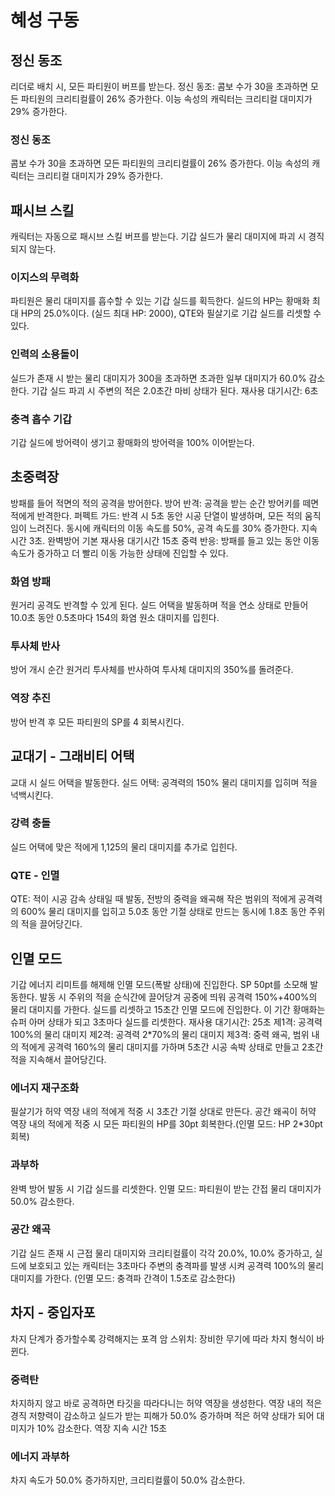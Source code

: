 # 혜성 구동

## 정신 동조

리더로 배치 시, 모든 파티원이 버프를 받는다.
정신 동조: 콤보 수가 30을 초과하면 모든 파티원의 크리티컬률이 26% 증가한다. 이능 속성의 캐릭터는 크리티컬 대미지가 29% 증가한다.

### 정신 동조

콤보 수가 30을 초과하면 모든 파티원의 크리티컬률이 26% 증가한다. 이능 속성의 캐릭터는 크리티컬 대미지가 29% 증가한다.

## 패시브 스킬

캐릭터는 자동으로 패시브 스킬 버프를 받는다.
기갑 실드가 물리 대미지에 파괴 시 경직되지 않는다.

### 이지스의 무력화

파티원은 물리 대미지를 흡수할 수 있는 기갑 실드를 획득한다. 실드의 HP는 황매화 최대 HP의 25.0%이다. (실드 최대 HP: 2000), QTE와 필살기로 기갑 실드를 리셋할 수 있다.

### 인력의 소용돌이

실드가 존재 시 받는 물리 대미지가 300을 초과하면 초과한 일부 대미지가 60.0% 감소한다. 기갑 실드 파괴 시 주변의 적은 2.0초간 마비 상태가 된다. 재사용 대기시간: 6초

### 충격 흡수 기갑

기갑 실드에 방어력이 생기고 황매화의 방어력을 100% 이어받는다.

## 초중력장

방패를 들어 적면의 적의 공격을 방어한다.
방어 반격: 공격을 받는 순간 방어키를 떼면 적에게 반격한다.
퍼펙트 가드: 반격 시 5초 동안 시공 단열이 발생하며, 모든 적의 움직임이 느려진다. 동시에 캐릭터의 이동 속도를 50%, 공격 속도를 30% 증가한다. 지속 시간 3초. 완벽방어 기본 재사용 대기시간 15초
중력 반응: 방패를 들고 있는 동안 이동 속도가 증가하고 더 빨리 이동 가능한 상태에 진입할 수 있다.

### 화염 방패

원거리 공격도 반격할 수 있게 된다. 실드 어택을 발동하며 적을 연소 상태로 만들어 10.0초 동안 0.5초마다 154의 화염 원소 대미지를 입힌다.

### 투사체 반사

방어 개시 순간 원거리 투사체를 반사하여 투사체 대미지의 350%를 돌려준다.

### 역장 추진

방어 반격 후 모든 파티원의 SP를 4 회복시킨다.

## 교대기 - 그래비티 어택

교대 시 실드 어택을 발동한다.
실드 어택: 공격력의 150% 물리 대미지를 입히며 적을 넉백시킨다.

### 강력 충돌

실드 어택에 맞은 적에게 1,125의 물리 대미지를 추가로 입힌다.

### QTE - 인멸

QTE: 적이 시공 감속 상태일 때 발동, 전방의 중력을 왜곡해 작은 범위의 적에게 공격력의 600% 물리 대미지를 입히고 5.0초 동안 기절 상태로 만드는 동시에 1.8초 동안 주위의 적을 끌어당긴다.

## 인멸 모드

기갑 에너지 리미트를 해제해 인멸 모드(폭발 상태)에 진입한다.
SP 50pt를 소모해 발동한다. 발동 시 주위의 적을 순식간에 끌어당겨 공중에 띄워 공격력 150%+400%의 물리 대미지를 가한다. 실드를 리셋하고 15초간 인멸 모드에 진입한다. 이 기간 황매화는 슈퍼 아머 상태가 되고 3초마다 실드를 리셋한다.
재사용 대기시간: 25초
제1격: 공격력 100%의 물리 대미지
제2격: 공격력 2\*70%의 물리 대미지
제3격: 중력 왜곡, 범위 내의 적에게 공격력 160%의 물리 대미지를 가하며 5초간 시공 속박 상태로 만들고 2초간 적을 지속해서 끌어당긴다.

### 에너지 재구조화

필살기가 허약 역장 내의 적에게 적중 시 3초간 기절 상대로 만든다. 공간 왜곡이 허약 역장 내의 적에게 적중 시 모든 파티원의 HP를 30pt 회복한다.(인멸 모드: HP 2\*30pt 회복)

### 과부하

완벽 방어 발동 시 기갑 실드를 리셋한다. 인멸 모드: 파티원이 받는 간접 물리 대미지가 50.0% 감소한다.

### 공간 왜곡

기갑 실드 존재 시 근접 물리 대미지와 크리티컬률이 각각 20.0%, 10.0% 증가하고, 실드에 보호되고 있는 캐릭터는 3초마다 주변의 충격파를 발생 시켜 공격력 100%의 물리 대미지를 가한다. (인멸 모드: 충격파 간격이 1.5초로 감소한다)

## 차지 - 중입자포

차지 단계가 증가할수록 강력해지는 포격
암 스위치: 장비한 무기에 따라 차지 형식이 바뀐다.

### 중력탄

차지하지 않고 바로 공격하면 타깃을 따라다니는 허약 역장을 생성한다. 역장 내의 적은 경직 저향력이 감소하고 실드가 받는 피해가 50.0% 증가하며 적은 허약 상태가 되어 대미지가 10% 감소한다. 역장 지속 시간 15초

### 에너지 과부하

차지 속도가 50.0% 증가하지만, 크리티컬률이 50.0% 감소한다.
